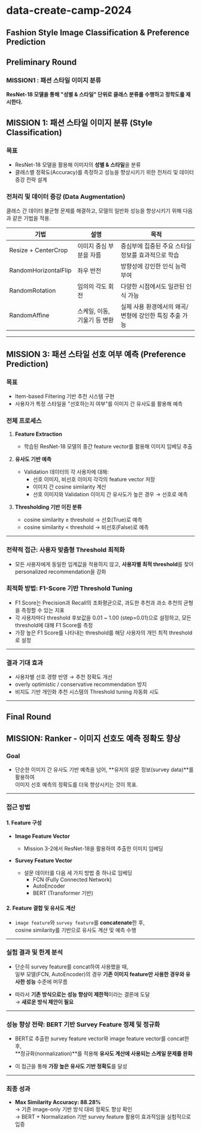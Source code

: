 # data-create-camp-2024

## Fashion Style Image Classification & Preference Prediction


## Preliminary Round

### MISSION1 : 패션 스타일 이미지 분류
**ResNet-18 모델을 통해 "성별 & 스타일" 단위로 클래스 분류를 수행하고 정학도를 제시한다.** 


## MISSION 1: 패션 스타일 이미지 분류 (Style Classification)

### 목표
- ResNet-18 모델을 활용해 이미지의 **성별 & 스타일**을 분류
- 클래스별 정확도(Accuracy)를 측정하고 성능을 향상시키기 위한 전처리 및 데이터 증강 전략 설계

### 전처리 및 데이터 증강 (Data Augmentation)
클래스 간 데이터 불균형 문제를 해결하고, 모델의 일반화 성능을 향상시키기 위해 다음과 같은 기법을 적용.

| 기법 | 설명 | 목적 |
|------|------|------|
| Resize + CenterCrop | 이미지 중심 부분을 자름 | 중심부에 집중된 주요 스타일 정보를 효과적으로 학습 |
| RandomHorizontalFlip | 좌우 반전 | 방향성에 강인한 인식 능력 부여 |
| RandomRotation | 임의의 각도 회전 | 다양한 시점에서도 일관된 인식 가능 |
| RandomAffine | 스케일, 이동, 기울기 등 변환 | 실제 사용 환경에서의 왜곡/변형에 강인한 특징 추출 가능 |

---

## MISSION 3: 패션 스타일 선호 여부 예측 (Preference Prediction)

### 목표
- Item-based Filtering 기반 추천 시스템 구현
- 사용자가 특정 스타일을 "선호하는지 여부"를 이미지 간 유사도를 활용해 예측

### 전체 프로세스
1. **Feature Extraction**  
   - 학습된 ResNet-18 모델의 중간 feature vector를 활용해 이미지 임베딩 추출

2. **유사도 기반 예측**  
   - Validation 데이터의 각 사용자에 대해:
     - 선호 이미지, 비선호 이미지 각각의 feature vector 저장
     - 이미지 간 cosine similarity 계산
     - 선호 이미지와 Validation 이미지 간 유사도가 높은 경우 → 선호로 예측

3. **Thresholding 기반 이진 분류**  
   - cosine similarity ≥ threshold → 선호(True)로 예측  
   - cosine similarity < threshold → 비선호(False)로 예측

---

### 전략적 접근: 사용자 맞춤형 Threshold 최적화
- 모든 사용자에게 동일한 임계값을 적용하지 않고, **사용자별 최적 threshold**를 찾아 personalized recommendation을 강화

### 최적화 방법: F1-Score 기반 Threshold Tuning
- F1 Score는 Precision과 Recall의 조화평균으로, 과도한 추천과 과소 추천의 균형을 측정할 수 있는 지표
- 각 사용자마다 threshold 후보값을 0.01 ~ 1.00 (step=0.01)으로 설정하고, 모든 threshold에 대해 F1 Score를 측정
- 가장 높은 F1 Score를 나타내는 threshold를 해당 사용자의 개인 최적 threshold로 설정

---

### 결과 기대 효과
- 사용자별 선호 경향 반영 → 추천 정확도 개선
- overly optimistic / conservative recommendation 방지
- 비지도 기반 개인화 추천 시스템의 Threshold tuning 자동화 시도

---

## Final Round

## MISSION: Ranker - 이미지 선호도 예측 정확도 향상

### Goal
- 단순한 이미지 간 유사도 기반 예측을 넘어, **유저의 설문 정보(survey data)**를 활용하여  
  이미지 선호 예측의 정확도를 더욱 향상시키는 것이 목표.

---

### 접근 방법

#### 1. Feature 구성

- **Image Feature Vector**  
  - Mission 3-2에서 ResNet-18을 활용하여 추출한 이미지 임베딩

- **Survey Feature Vector**  
  - 설문 데이터를 다음 세 가지 방법 중 하나로 임베딩  
    - FCN (Fully Connected Network)  
    - AutoEncoder  
    - BERT (Transformer 기반)

#### 2. Feature 결합 및 유사도 계산

- `image feature`와 `survey feature`를 **concatenate**한 후,  
  cosine similarity를 기반으로 유사도 계산 및 예측 수행

---

### 실험 결과 및 한계 분석

- 단순히 survey feature를 concat하여 사용했을 때,  
  일부 모델(FCN, AutoEncoder)의 경우 **기존 이미지 feature만 사용한 경우와 유사한 성능** 수준에 머무름

- 따라서 **기존 방식으로는 성능 향상이 제한적**이라는 결론에 도달  
  → **새로운 방식 제안이 필요**

---

### 성능 향상 전략: BERT 기반 Survey Feature 정제 및 정규화

- BERT로 추출한 survey feature vector와 image feature vector를 concat한 후,  
  **정규화(normalization)**를 적용해 **유사도 계산에 사용되는 스케일 문제를 완화**

- 이 접근을 통해 **가장 높은 유사도 기반 정확도**를 달성

---

### 최종 성과

- **Max Similarity Accuracy: 88.28%**  
  → 기존 image-only 기반 방식 대비 정확도 향상 확인  
  → BERT + Normalization 기반 survey feature 활용이 효과적임을 실험적으로 입증